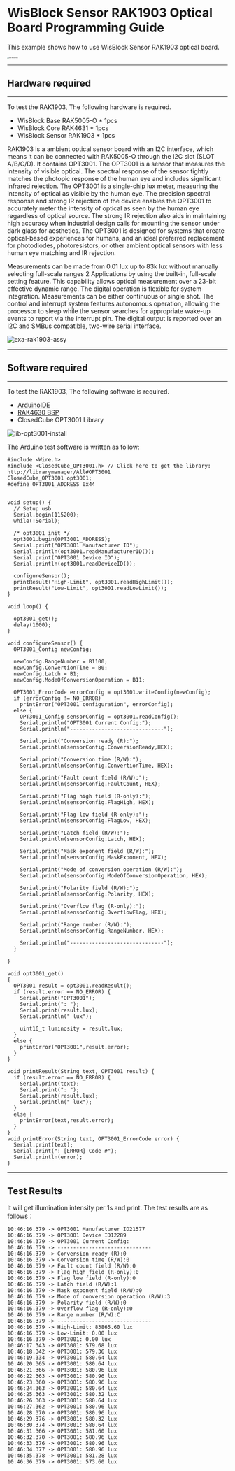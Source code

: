 # WisBlock Sensor RAK1903 Optical Board Programming Guide

This example shows how to use WisBlock Sensor RAK1903 optical board.

<img src="../../../assets/repo/rak1903-top.png" alt="rak1903-top" style="zoom:25%;" />

----
## Hardware required
----
To test the RAK1903, The following hardware is required.

- WisBlock Base RAK5005-O  *  1pcs
- WisBlock Core RAK4631  *  1pcs
- WisBlock Sensor RAK1903      *  1pcs

RAK1903 is a ambient optical sensor board with an I2C interface, which means it can be connected with RAK5005-O through the I2C slot (SLOT A/B/C/D). It contains OPT3001. The OPT3001 is a sensor that measures the intensity of visible optical. The spectral response of the sensor tightly matches the photopic response of the human eye and includes significant infrared rejection. The OPT3001 is a single-chip lux meter, measuring the intensity of optical as visible by the human eye. The precision spectral response and strong IR rejection of the device enables the OPT3001 to accurately meter the intensity of optical as seen by the human eye regardless of optical source. The strong IR rejection also aids in maintaining high accuracy when industrial design calls for mounting the sensor under dark glass for aesthetics. The OPT3001 is designed for systems that create optical-based experiences for humans, and an ideal preferred replacement for photodiodes, photoresistors, or other ambient optical sensors with less human eye matching and IR rejection.

Measurements can be made from 0.01 lux up to 83k lux without manually selecting full-scale ranges 2 Applications by using the built-in, full-scale setting feature. This capability allows optical measurement over a 23-bit effective dynamic range. The digital operation is flexible for system integration. Measurements can be either continuous or single shot. The control and interrupt system features autonomous operation, allowing the processor to sleep while the sensor searches for appropriate wake-up events to report via the interrupt pin. The digital output is reported over an I2C and SMBus compatible, two-wire serial interface.



![exa-rak1903-assy](../../../assets/repo/exa-rak1903-assy.png)

----
## Software required
----
To test the RAK1903, The following software is required.

- [ArduinoIDE](https://www.arduino.cc/en/Main/Software)
- [RAK4630 BSP](https://github.com/RAKWireless/RAK-nRF52-Arduino)    
- ClosedCube OPT3001 Library

![lib-opt3001-install](../../../assets/Arduino/lib-opt3001-install.png)

The Arduino test software is written as follow:

```
#include <Wire.h>
#include <ClosedCube_OPT3001.h> // Click here to get the library: http://librarymanager/All#OPT3001
ClosedCube_OPT3001 opt3001;
#define OPT3001_ADDRESS 0x44


void setup() {
  // Setup usb 
  Serial.begin(115200);
  while(!Serial);

  /* opt3001 init */
  opt3001.begin(OPT3001_ADDRESS);
  Serial.print("OPT3001 Manufacturer ID");
  Serial.println(opt3001.readManufacturerID());
  Serial.print("OPT3001 Device ID");
  Serial.println(opt3001.readDeviceID());

  configureSensor();
  printResult("High-Limit", opt3001.readHighLimit());
  printResult("Low-Limit", opt3001.readLowLimit());
}

void loop() {

  opt3001_get();
  delay(1000);
}

void configureSensor() {
  OPT3001_Config newConfig;
  
  newConfig.RangeNumber = B1100;  
  newConfig.ConvertionTime = B0;
  newConfig.Latch = B1;
  newConfig.ModeOfConversionOperation = B11;

  OPT3001_ErrorCode errorConfig = opt3001.writeConfig(newConfig);
  if (errorConfig != NO_ERROR)
    printError("OPT3001 configuration", errorConfig);
  else {
    OPT3001_Config sensorConfig = opt3001.readConfig();
    Serial.println("OPT3001 Current Config:");
    Serial.println("------------------------------");
    
    Serial.print("Conversion ready (R):");
    Serial.println(sensorConfig.ConversionReady,HEX);

    Serial.print("Conversion time (R/W):");
    Serial.println(sensorConfig.ConvertionTime, HEX);

    Serial.print("Fault count field (R/W):");
    Serial.println(sensorConfig.FaultCount, HEX);

    Serial.print("Flag high field (R-only):");
    Serial.println(sensorConfig.FlagHigh, HEX);

    Serial.print("Flag low field (R-only):");
    Serial.println(sensorConfig.FlagLow, HEX);

    Serial.print("Latch field (R/W):");
    Serial.println(sensorConfig.Latch, HEX);

    Serial.print("Mask exponent field (R/W):");
    Serial.println(sensorConfig.MaskExponent, HEX);

    Serial.print("Mode of conversion operation (R/W):");
    Serial.println(sensorConfig.ModeOfConversionOperation, HEX);

    Serial.print("Polarity field (R/W):");
    Serial.println(sensorConfig.Polarity, HEX);

    Serial.print("Overflow flag (R-only):");
    Serial.println(sensorConfig.OverflowFlag, HEX);

    Serial.print("Range number (R/W):");
    Serial.println(sensorConfig.RangeNumber, HEX);

    Serial.println("------------------------------");
  }
  
}

void opt3001_get()
{
  OPT3001 result = opt3001.readResult();
  if (result.error == NO_ERROR) {
    Serial.print("OPT3001");
    Serial.print(": ");
    Serial.print(result.lux);
    Serial.println(" lux");

    uint16_t luminosity = result.lux;
  }
  else {
    printError("OPT3001",result.error);
  }
}

void printResult(String text, OPT3001 result) {
  if (result.error == NO_ERROR) {
    Serial.print(text);
    Serial.print(": ");
    Serial.print(result.lux);
    Serial.println(" lux");
  }
  else {
    printError(text,result.error);
  }
}
void printError(String text, OPT3001_ErrorCode error) {
  Serial.print(text);
  Serial.print(": [ERROR] Code #");
  Serial.println(error);
}
```



----
## Test Results
It will get illumination intensity per 1s and print. The test results are as follows：

```
10:46:16.379 -> OPT3001 Manufacturer ID21577
10:46:16.379 -> OPT3001 Device ID12289
10:46:16.379 -> OPT3001 Current Config:
10:46:16.379 -> ------------------------------
10:46:16.379 -> Conversion ready (R):0
10:46:16.379 -> Conversion time (R/W):0
10:46:16.379 -> Fault count field (R/W):0
10:46:16.379 -> Flag high field (R-only):0
10:46:16.379 -> Flag low field (R-only):0
10:46:16.379 -> Latch field (R/W):1
10:46:16.379 -> Mask exponent field (R/W):0
10:46:16.379 -> Mode of conversion operation (R/W):3
10:46:16.379 -> Polarity field (R/W):0
10:46:16.379 -> Overflow flag (R-only):0
10:46:16.379 -> Range number (R/W):C
10:46:16.379 -> ------------------------------
10:46:16.379 -> High-Limit: 83865.60 lux
10:46:16.379 -> Low-Limit: 0.00 lux
10:46:16.379 -> OPT3001: 0.00 lux
10:46:17.343 -> OPT3001: 579.68 lux
10:46:18.342 -> OPT3001: 579.36 lux
10:46:19.334 -> OPT3001: 580.64 lux
10:46:20.365 -> OPT3001: 580.64 lux
10:46:21.366 -> OPT3001: 580.96 lux
10:46:22.363 -> OPT3001: 580.96 lux
10:46:23.360 -> OPT3001: 580.96 lux
10:46:24.363 -> OPT3001: 580.64 lux
10:46:25.363 -> OPT3001: 580.32 lux
10:46:26.363 -> OPT3001: 580.64 lux
10:46:27.362 -> OPT3001: 580.96 lux
10:46:28.370 -> OPT3001: 580.96 lux
10:46:29.376 -> OPT3001: 580.32 lux
10:46:30.374 -> OPT3001: 580.64 lux
10:46:31.366 -> OPT3001: 581.60 lux
10:46:32.370 -> OPT3001: 580.96 lux
10:46:33.376 -> OPT3001: 580.96 lux
10:46:34.377 -> OPT3001: 580.96 lux
10:46:35.378 -> OPT3001: 581.28 lux
10:46:36.379 -> OPT3001: 573.60 lux



```

